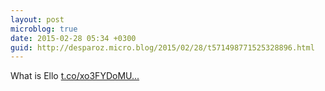 ```yaml
---
layout: post
microblog: true
date: 2015-02-28 05:34 +0300
guid: http://desparoz.micro.blog/2015/02/28/t571498771525328896.html
---
```

What is Ello [t.co/xo3FYDoMU...](http://t.co/xo3FYDoMUg)
